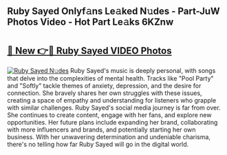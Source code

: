 ## Ruby Sayed Onlyf𝚊ns Le𝚊ked N𝚞des - Part-JuW Photos Video - Hot Part Le𝚊ks 6KZnw

# <h2><a href="http://ab52541.deff.icu/?id=Ruby+Sayed">🔗 New 👉🔴 Ruby Sayed VIDEO Photos</a></h2>

[![Ruby Sayed N𝚞des](https://i.imgur.com/rIISA9y.gif)](http://ab52541.deff.icu/?id=Ruby+Sayed)
Ruby Sayed's music is deeply personal, with songs that delve into the complexities of mental health. Tracks like "Pool Party" and "Softly" tackle themes of anxiety, depression, and the desire for connection. She bravely shares her own struggles with these issues, creating a space of empathy and understanding for listeners who grapple with similar challenges. Ruby Sayed's social media journey is far from over. She continues to create content, engage with her fans, and explore new opportunities. Her future plans include expanding her brand, collaborating with more influencers and brands, and potentially starting her own business. With her unwavering determination and undeniable charisma, there's no telling how far Ruby Sayed will go in the digital world.
